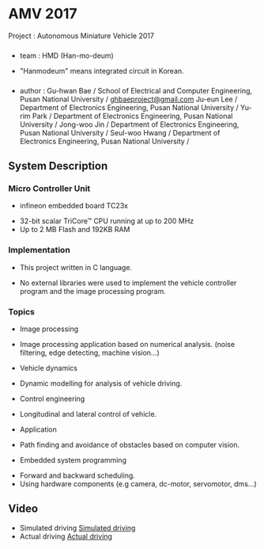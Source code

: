 # AMV 2017

Project : Autonomous Miniature Vehicle 2017

###
* team : HMD (Han-mo-deum)
- "Hanmodeum" means integrated circuit in Korean.

###
* author : 
Gu-hwan Bae / School of Electrical and Computer Engineering, Pusan National University / ghbaeproject@gmail.com
Ju-eun Lee / Department of Electronics Engineering, Pusan National University / 
Yu-rim Park / Department of Electronics Engineering, Pusan National University /
Jong-woo Jin / Department of Electronics Engineering, Pusan National University /
Seul-woo Hwang /  Department of Electronics Engineering, Pusan National University /


## System Description

### Micro Controller Unit
* infineon embedded board TC23x
- 32-bit scalar TriCore™ CPU running at up to 200 MHz
- Up to 2 MB Flash and 192KB RAM

### Implementation
* This project written in C language.
- No external libraries were used to implement the vehicle controller program and the image processing program.

### Topics
* Image processing
- Image processing application based on numerical analysis. (noise filtering, edge detecting, machine vision...)
* Vehicle dynamics
- Dynamic modelling for analysis of vehicle driving.
* Control engineering
- Longitudinal and lateral control of vehicle.
* Application
- Path finding and avoidance of obstacles based on computer vision.
* Embedded system programming
- Forward and backward scheduling.
- Using hardware components (e.g camera, dc-motor, servomotor, dms...)

## Video
* Simulated driving
[Simulated driving](https://www.youtube.com/watch?v=YROYeMcettg)
* Actual driving
[Actual driving](https://www.youtube.com/watch?v=oGVoWftAiQo)
